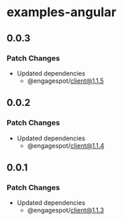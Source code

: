 # examples-angular

## 0.0.3

### Patch Changes

- Updated dependencies
  - @engagespot/client@1.1.5

## 0.0.2

### Patch Changes

- Updated dependencies
  - @engagespot/client@1.1.4

## 0.0.1

### Patch Changes

- Updated dependencies
  - @engagespot/client@1.1.3
